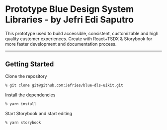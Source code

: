 # Prototype Blue Design System Libraries - by Jefri Edi Saputro
This prototype used to build accessible, consistent, customizable and high quality customer experiences. 
Create with React+TSDX & Storybook for more faster development and documentation process.

<hr />

## Getting Started

Clone the repository

```sh
% git clone git@github.com:Jefries/blue-dls-uikit.git
```

Install the dependencies

```sh
% yarn install
```

Start Storybook and start editing

```sh
% yarn storybook
```